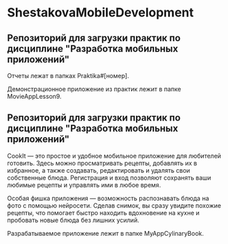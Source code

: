 # ShestakovaMobileDevelopment

## Репозиторий для загрузки практик по дисциплине "Разработка мобильных приложений"

Отчеты лежат в папках Praktika#[номер].

Демонстрационное приложение из практик лежит в папке MovieAppLesson9.

## Репозиторий для загрузки практик по дисциплине "Разработка мобильных приложений"

CookIt — это простое и удобное мобильное приложение для любителей готовить. Здесь можно просматривать рецепты, добавлять их в избранное, а также создавать, редактировать и удалять свои собственные блюда. Регистрация и вход позволяют сохранять ваши любимые рецепты и управлять ими в любое время.

Особая фишка приложения — возможность распознавать блюда на фото с помощью нейросети. Сделав снимок, вы сразу увидите похожие рецепты, что помогает быстро находить вдохновение на кухне и пробовать новые блюда без лишних усилий.

Разрабатываемое приложение лежит в папке MyAppCylinaryBook.